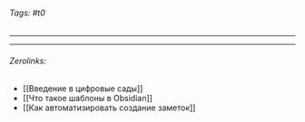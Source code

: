 ###### Tags:  #t0
___

___
###### Zerolinks: 
- [[Введение в цифровые сады]]
- [[Что такое шаблоны в Obsidian]]
- [[Как автоматизировать создание заметок]]